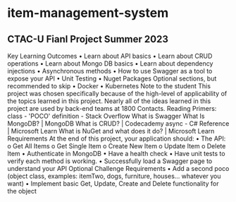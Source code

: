 # item-management-system

## CTAC-U Fianl Project Summer 2023

Key Learning Outcomes
• Learn about API basics
• Learn about CRUD operations
• Learn about Mongo DB basics
• Learn about dependency injections
• Asynchronous methods
• How to use Swagger as a tool to expose your API
• Unit Testing
• Nuget Packages
Optional sections, but recommended to skip
• Docker
• Kubernetes
Note to the student
This project was chosen specifically because of the high-level of applicability of the topics learned in this 
project. Nearly all of the ideas learned in this project are used by back-end teams at 1800 Contacts.
Reading Primers:
class - 'POCO' definition - Stack Overflow
What is Swagger
What Is MongoDB? | MongoDB
What is CRUD? | Codecademy
async - C# Reference | Microsoft Learn
What is NuGet and what does it do? | Microsoft Learn
Requirements
At the end of this project, your application should:
• The API:
o Get All Items
o Get Single Item
o Create New Item
o Update Item
o Delete Item
• Authenticate in MongoDB
• Have a health check
• Have unit tests to verify each method is working.
• Successfully load a Swagger page to understand your API
Optional Challenge Requirements
• Add a second poco (object class, examples: itemTwo, dogs, furniture, houses… whatever you
want)
• Implement basic Get, Update, Create and Delete functionality for the object